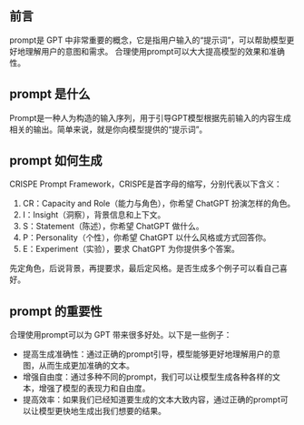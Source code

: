 
## 前言

prompt是 GPT 中非常重要的概念，它是指用户输入的“提示词”，可以帮助模型更好地理解用户的意图和需求。
合理使用prompt可以大大提高模型的效果和准确性。

## prompt 是什么

Prompt是一种人为构造的输入序列，用于引导GPT模型根据先前输入的内容生成相关的输出。简单来说，就是你向模型提供的“提示词”。

## prompt 如何生成

CRISPE Prompt Framework，CRISPE是首字母的缩写，分别代表以下含义：  
1. CR：Capacity and Role（能力与角色），你希望 ChatGPT 扮演怎样的角色。  
2. I：Insight（洞察），背景信息和上下文。  
3. S：Statement（陈述），你希望 ChatGPT 做什么。  
4. P：Personality（个性），你希望 ChatGPT 以什么风格或方式回答你。  
5. E：Experiment（实验），要求 ChatGPT 为你提供多个答案。

先定角色，后说背景，再提要求，最后定风格。是否生成多个例子可以看自己喜好。

## prompt 的重要性

合理使用prompt可以为 GPT 带来很多好处。以下是一些例子：
-  提高生成准确性：通过正确的prompt引导，模型能够更好地理解用户的意图，从而生成更加准确的文本。
-  增强自由度：通过多种不同的prompt，我们可以让模型生成各种各样的文本，增强了模型的表现力和自由度。
-  提高效率：如果我们已经知道要生成的文本大致内容，通过正确的prompt可以让模型更快地生成出我们想要的结果。